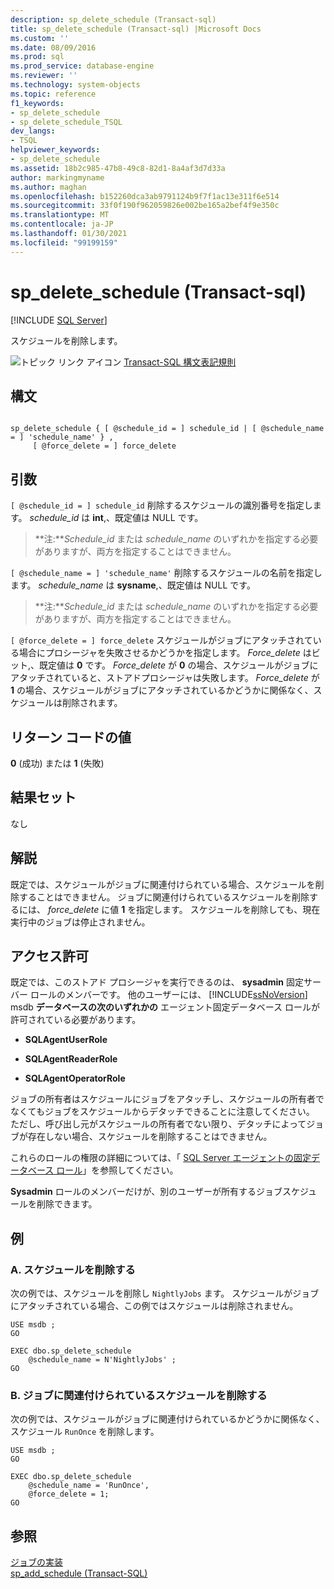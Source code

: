 ```yaml
---
description: sp_delete_schedule (Transact-sql)
title: sp_delete_schedule (Transact-sql) |Microsoft Docs
ms.custom: ''
ms.date: 08/09/2016
ms.prod: sql
ms.prod_service: database-engine
ms.reviewer: ''
ms.technology: system-objects
ms.topic: reference
f1_keywords:
- sp_delete_schedule
- sp_delete_schedule_TSQL
dev_langs:
- TSQL
helpviewer_keywords:
- sp_delete_schedule
ms.assetid: 18b2c985-47b8-49c8-82d1-8a4af3d7d33a
author: markingmyname
ms.author: maghan
ms.openlocfilehash: b152260dca3ab9791124b9f7f1ac13e311f6e514
ms.sourcegitcommit: 33f0f190f962059826e002be165a2bef4f9e350c
ms.translationtype: MT
ms.contentlocale: ja-JP
ms.lasthandoff: 01/30/2021
ms.locfileid: "99199159"
---
```

# <a name="sp_delete_schedule-transact-sql"></a>sp_delete_schedule (Transact-sql)
[!INCLUDE [SQL Server](../../includes/applies-to-version/sqlserver.md)]

  スケジュールを削除します。  
 
 ![トピック リンク アイコン](../../database-engine/configure-windows/media/topic-link.gif "トピック リンク アイコン") [Transact-SQL 構文表記規則](../../t-sql/language-elements/transact-sql-syntax-conventions-transact-sql.md)  
  
## <a name="syntax"></a>構文  
  
```  
  
sp_delete_schedule { [ @schedule_id = ] schedule_id | [ @schedule_name = ] 'schedule_name' } ,  
     [ @force_delete = ] force_delete  
```  
  
## <a name="arguments"></a>引数  
`[ @schedule_id = ] schedule_id` 削除するスケジュールの識別番号を指定します。 *schedule_id* は **int**,、既定値は NULL です。  
  
> **注:***Schedule_id* または *schedule_name* のいずれかを指定する必要がありますが、両方を指定することはできません。  
  
`[ @schedule_name = ] 'schedule_name'` 削除するスケジュールの名前を指定します。 *schedule_name* は **sysname**,、既定値は NULL です。  
  
> **注:***Schedule_id* または *schedule_name* のいずれかを指定する必要がありますが、両方を指定することはできません。  
  
`[ @force_delete = ] force_delete` スケジュールがジョブにアタッチされている場合にプロシージャを失敗させるかどうかを指定します。 *Force_delete* はビット,、既定値は **0** です。 *Force_delete* が **0** の場合、スケジュールがジョブにアタッチされていると、ストアドプロシージャは失敗します。 *Force_delete* が **1** の場合、スケジュールがジョブにアタッチされているかどうかに関係なく、スケジュールは削除されます。  
  
## <a name="return-code-values"></a>リターン コードの値  
 **0** (成功) または **1** (失敗)  
  
## <a name="result-sets"></a>結果セット  
 なし  
  
## <a name="remarks"></a>解説  
 既定では、スケジュールがジョブに関連付けられている場合、スケジュールを削除することはできません。 ジョブに関連付けられているスケジュールを削除するには、 *force_delete* に値 **1** を指定します。 スケジュールを削除しても、現在実行中のジョブは停止されません。  
  
## <a name="permissions"></a>アクセス許可  
 既定では、このストアド プロシージャを実行できるのは、 **sysadmin** 固定サーバー ロールのメンバーです。 他のユーザーには、 [!INCLUDE[ssNoVersion](../../includes/ssnoversion-md.md)] msdb **データベースの次のいずれかの** エージェント固定データベース ロールが許可されている必要があります。  
  
-   **SQLAgentUserRole**  
  
-   **SQLAgentReaderRole**  
  
-   **SQLAgentOperatorRole**  
  
 ジョブの所有者はスケジュールにジョブをアタッチし、スケジュールの所有者でなくてもジョブをスケジュールからデタッチできることに注意してください。 ただし、呼び出し元がスケジュールの所有者でない限り、デタッチによってジョブが存在しない場合、スケジュールを削除することはできません。  
  
 これらのロールの権限の詳細については、「 [SQL Server エージェントの固定データベース ロール](../../ssms/agent/sql-server-agent-fixed-database-roles.md)」を参照してください。  
  
 **Sysadmin** ロールのメンバーだけが、別のユーザーが所有するジョブスケジュールを削除できます。  
  
## <a name="examples"></a>例  
  
### <a name="a-deleting-a-schedule"></a>A. スケジュールを削除する  
 次の例では、スケジュールを削除し `NightlyJobs` ます。 スケジュールがジョブにアタッチされている場合、この例ではスケジュールは削除されません。  
  
```  
USE msdb ;  
GO  
  
EXEC dbo.sp_delete_schedule  
    @schedule_name = N'NightlyJobs' ;  
GO  
```  
  
### <a name="b-deleting-a-schedule-attached-to-a-job"></a>B. ジョブに関連付けられているスケジュールを削除する  
 次の例では、スケジュールがジョブに関連付けられているかどうかに関係なく、スケジュール `RunOnce` を削除します。  
  
```  
USE msdb ;  
GO  
  
EXEC dbo.sp_delete_schedule  
    @schedule_name = 'RunOnce',  
    @force_delete = 1;  
GO  
```  
  
## <a name="see-also"></a>参照  
 [ジョブの実装](../../ssms/agent/implement-jobs.md)   
 [sp_add_schedule &#40;Transact-SQL&#41;](../../relational-databases/system-stored-procedures/sp-add-schedule-transact-sql.md)  
  
  
